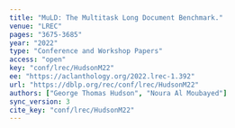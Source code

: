 ```yaml
---
title: "MuLD: The Multitask Long Document Benchmark."
venue: "LREC"
pages: "3675-3685"
year: "2022"
type: "Conference and Workshop Papers"
access: "open"
key: "conf/lrec/HudsonM22"
ee: "https://aclanthology.org/2022.lrec-1.392"
url: "https://dblp.org/rec/conf/lrec/HudsonM22"
authors: ["George Thomas Hudson", "Noura Al Moubayed"]
sync_version: 3
cite_key: "conf/lrec/HudsonM22"
---
```

